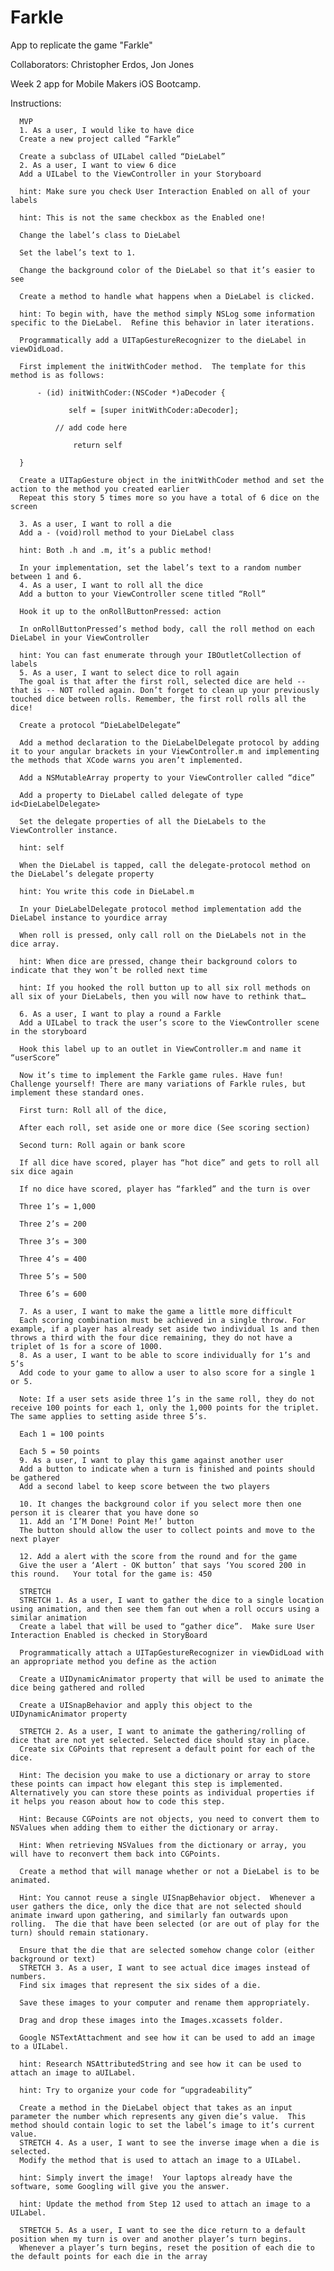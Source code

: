 # Farkle
App to replicate the game "Farkle"


Collaborators: Christopher Erdos, Jon Jones

Week 2 app for Mobile Makers iOS Bootcamp.

Instructions:
  
      MVP
      1. As a user, I would like to have dice
      Create a new project called “Farkle”
      
      Create a subclass of UILabel called “DieLabel”
      2. As a user, I want to view 6 dice
      Add a UILabel to the ViewController in your Storyboard
      
      hint: Make sure you check User Interaction Enabled on all of your labels
      
      hint: This is not the same checkbox as the Enabled one!
      
      Change the label’s class to DieLabel
      
      Set the label’s text to 1.
      
      Change the background color of the DieLabel so that it’s easier to see
      
      Create a method to handle what happens when a DieLabel is clicked.
      
      hint: To begin with, have the method simply NSLog some information specific to the DieLabel.  Refine this behavior in later iterations.
      
      Programmatically add a UITapGestureRecognizer to the dieLabel in viewDidLoad.
      
      First implement the initWithCoder method.  The template for this method is as follows:
      
          - (id) initWithCoder:(NSCoder *)aDecoder {
      
                 self = [super initWithCoder:aDecoder];
      
              // add code here
      
                  return self
      
      }
      
      Create a UITapGesture object in the initWithCoder method and set the action to the method you created earlier
      Repeat this story 5 times more so you have a total of 6 dice on the screen
      
      3. As a user, I want to roll a die
      Add a - (void)roll method to your DieLabel class
      
      hint: Both .h and .m, it’s a public method!
      
      In your implementation, set the label’s text to a random number between 1 and 6.
      4. As a user, I want to roll all the dice
      Add a button to your ViewController scene titled “Roll”
      
      Hook it up to the onRollButtonPressed: action
      
      In onRollButtonPressed’s method body, call the roll method on each DieLabel in your ViewController
      
      hint: You can fast enumerate through your IBOutletCollection of labels
      5. As a user, I want to select dice to roll again
      The goal is that after the first roll, selected dice are held -- that is -- NOT rolled again. Don’t forget to clean up your previously touched dice between rolls. Remember, the first roll rolls all the dice!
      
      Create a protocol “DieLabelDelegate”
      
      Add a method declaration to the DieLabelDelegate protocol by adding it to your angular brackets in your ViewController.m and implementing the methods that XCode warns you aren’t implemented.
      
      Add a NSMutableArray property to your ViewController called “dice”
      
      Add a property to DieLabel called delegate of type id<DieLabelDelegate>
      
      Set the delegate properties of all the DieLabels to the ViewController instance.
      
      hint: self
      
      When the DieLabel is tapped, call the delegate-protocol method on the DieLabel’s delegate property
      
      hint: You write this code in DieLabel.m
      
      In your DieLabelDelegate protocol method implementation add the DieLabel instance to yourdice array
      
      When roll is pressed, only call roll on the DieLabels not in the dice array.
      
      hint: When dice are pressed, change their background colors to indicate that they won’t be rolled next time
      
      hint: If you hooked the roll button up to all six roll methods on all six of your DieLabels, then you will now have to rethink that…
      
      6. As a user, I want to play a round a Farkle
      Add a UILabel to track the user’s score to the ViewController scene in the storyboard
      
      Hook this label up to an outlet in ViewController.m and name it “userScore”
      
      Now it’s time to implement the Farkle game rules. Have fun! Challenge yourself! There are many variations of Farkle rules, but implement these standard ones.
      
      First turn: Roll all of the dice,
      
      After each roll, set aside one or more dice (See scoring section)
      
      Second turn: Roll again or bank score
      
      If all dice have scored, player has “hot dice” and gets to roll all six dice again
      
      If no dice have scored, player has “farkled” and the turn is over
      
      Three 1’s = 1,000
      
      Three 2’s = 200
      
      Three 3’s = 300
      
      Three 4’s = 400
      
      Three 5’s = 500
      
      Three 6’s = 600
      
      7. As a user, I want to make the game a little more difficult
      Each scoring combination must be achieved in a single throw. For example, if a player has already set aside two individual 1s and then throws a third with the four dice remaining, they do not have a triplet of 1s for a score of 1000.
      8. As a user, I want to be able to score individually for 1’s and 5’s
      Add code to your game to allow a user to also score for a single 1 or 5.
      
      Note: If a user sets aside three 1’s in the same roll, they do not receive 100 points for each 1, only the 1,000 points for the triplet. The same applies to setting aside three 5’s.
      
      Each 1 = 100 points
      
      Each 5 = 50 points
      9. As a user, I want to play this game against another user
      Add a button to indicate when a turn is finished and points should be gathered
      Add a second label to keep score between the two players
      
      10. It changes the background color if you select more then one person it is clearer that you have done so
      11. Add an ‘I’M Done! Point Me!’ button
      The button should allow the user to collect points and move to the next player
      
      12. Add a alert with the score from the round and for the game
      Give the user a ‘Alert - OK button’ that says ‘You scored 200 in this round.   Your total for the game is: 450
      
      STRETCH
      STRETCH 1. As a user, I want to gather the dice to a single location using animation, and then see them fan out when a roll occurs using a similar animation
      Create a label that will be used to “gather dice”.  Make sure User Interaction Enabled is checked in StoryBoard
      
      Programmatically attach a UITapGestureRecognizer in viewDidLoad with an appropriate method you define as the action
      
      Create a UIDynamicAnimator property that will be used to animate the dice being gathered and rolled
      
      Create a UISnapBehavior and apply this object to the UIDynamicAnimator property
      
      STRETCH 2. As a user, I want to animate the gathering/rolling of dice that are not yet selected. Selected dice should stay in place.
      Create six CGPoints that represent a default point for each of the dice.
      
      Hint: The decision you make to use a dictionary or array to store these points can impact how elegant this step is implemented.  Alternatively you can store these points as individual properties if it helps you reason about how to code this step.
      
      Hint: Because CGPoints are not objects, you need to convert them to NSValues when adding them to either the dictionary or array.  
      
      Hint: When retrieving NSValues from the dictionary or array, you will have to reconvert them back into CGPoints.
      
      Create a method that will manage whether or not a DieLabel is to be animated.  
      
      Hint: You cannot reuse a single UISnapBehavior object.  Whenever a user gathers the dice, only the dice that are not selected should animate inward upon gathering, and similarly fan outwards upon rolling.  The die that have been selected (or are out of play for the turn) should remain stationary.
      
      Ensure that the die that are selected somehow change color (either background or text)
      STRETCH 3. As a user, I want to see actual dice images instead of numbers.
      Find six images that represent the six sides of a die.
      
      Save these images to your computer and rename them appropriately.
      
      Drag and drop these images into the Images.xcassets folder.
      
      Google NSTextAttachment and see how it can be used to add an image to a UILabel.
      
      hint: Research NSAttributedString and see how it can be used to attach an image to aUILabel.
      
      hint: Try to organize your code for “upgradeability”
      
      Create a method in the DieLabel object that takes as an input parameter the number which represents any given die’s value.  This method should contain logic to set the label’s image to it’s current value.
      STRETCH 4. As a user, I want to see the inverse image when a die is selected.
      Modify the method that is used to attach an image to a UILabel.
      
      hint: Simply invert the image!  Your laptops already have the software, some Googling will give you the answer.
      
      hint: Update the method from Step 12 used to attach an image to a UILabel.
      
      STRETCH 5. As a user, I want to see the dice return to a default position when my turn is over and another player’s turn begins.
      Whenever a player’s turn begins, reset the position of each die to the default points for each die in the array
